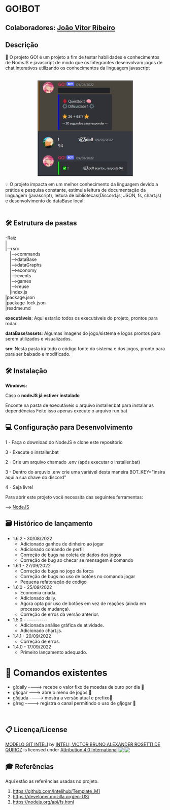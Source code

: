 # GO!BOT

## Colaboradores: <a href="https://www.linkedin.com/in/joao-vitor-ribeiro-de-lima-dev/">João Vitor Ribeiro</a>

## Descrição
📜 O projeto GO! é um projeto a fim de testar habilidades e conhecimentos de NodeJS e javascript de modo que os Integrantes desenvolvam jogos de chat interativos utilizando os conhecimentos da linguagem javascript
<br><br>
<p align="center">
<img src="https://github.com/JVRL18/Go-bot/blob/main/src/dataBase/assets/playing.PNG?raw=true" alt="foto do projeto" width="300" height="300" border="0"/>
</p>


💡 O projeto impacta em um melhor conhecimento da linguagem devido a prática e pesquisa constante, estimula leitura de documentação da linguagem (javascript), leitura de bibliotecas(Discord.js, JSON, fs, chart.js) e desenvolvimento de dataBase local.
<br><br>
## 🛠 Estrutura de pastas
-Raiz<br>
|<br>
|-->src<br>
  &emsp;|-->commands<br>
  &emsp;|-->dataBase<br>
  &emsp;|-->dataGraphs<br>
  &emsp;|-->economy<br>
  &emsp;|-->events<br> 
  &emsp;|-->games<br>
  &emsp;|-->reuse<br>
  &emsp;|index.js<br>
|package.json<br>
|package-lock.json<br>
|readme.md<br>

<b>executáveis</b>: Aqui estarão todos os executáveis do projeto, prontos para rodar.

<b>dataBase/assets</b>: Algumas imagens do jogo/sistema e logos prontos para serem utilizados e visualizados.

<b>src</b>: Nesta pasta irá todo o código fonte do sistema e dos jogos, pronto para para ser baixado e modificado.

## 🛠 Instalação

<b>Windows:</b>

Caso o <b>nodeJS já estiver instalado</b>

Enconte na pasta de executáveis o arquivo installer.bat para instalar as dependências
Feito isso apenas execute o arquivo run.bat

## 💻 Configuração para Desenvolvimento

1 - Faça o download do NodeJS e clone este repositório

3 - Execute o installer.bat

2 - Crie um arquivo chamado .env (após executar o installer.bat)

3 - Dentro do arquvio .env crie uma variável desta maneira BOT_KEY="insira aqui a sua chave do discord"

4 - Seja livre!

Para abrir este projeto você necessita das seguintes ferramentas:

--> <a href="https://nodejs.org/en/">NodeJS</a>

## 🗃 Histórico de lançamento
* 1.6.2 - 30/08/2022
    * Adicionado ganhos de dinheiro ao jogar
    * Adicionado comando de perfil
    * Correção de bugs na coleta de dados dos jogos
    * Correção de bug ao checar se mensagem é comando
* 1.6.1 - 27/09/2022
    * Correção de bugs no jogo da forca
    * Correção de bugs no uso de botões no comando jogar
    * Pequena refatoração de codigo
* 1.6.0 - 25/09/2022
    * Economia criada.
    * Adicionado daily.
    * Agora opta por uso de botões em vez de reações (ainda em processo de mudança).
    * Correção de erros da versão anterior.
* 1.5.0 - ----------
    * Adicionada análise gráfica de atividade.
    * Adicionado chart.js.
* 1.4.1 - 20/09/2022
    * Correção de erros.
* 1.4.0 - 17/09/2022
    * Primeiro lançamento adequado.

# 📌 Comandos existentes
<ul>
  <li>
    g!daily   ----> recebe o valor fixo de moedas de ouro por dia 🔸
  </li>
  <li>
    g!jogar   ---> abre o menu de jogos 🔸
  </li>
  <li>
    g!ajuda  ----> mostra a versão atual e prefixo🔸
  </li>
  <li>
    g!reg    ----> registra o canal permitindo o uso de g!jogar 🔸
  </li>
</ul>

<br>

## 📋 Licença/License

<p xmlns:cc="http://creativecommons.org/ns#" xmlns:dct="http://purl.org/dc/terms/"><a property="dct:title" rel="cc:attributionURL" href="https://github.com/Spidus/Teste_Final_1">MODELO GIT INTELI</a> by <a rel="cc:attributionURL dct:creator" property="cc:attributionName" href="https://www.yggbrasil.com.br/vr">INTELI, VICTOR BRUNO ALEXANDER ROSETTI DE QUIROZ</a> is licensed under <a href="http://creativecommons.org/licenses/by/4.0/?ref=chooser-v1" target="_blank" rel="license noopener noreferrer" style="display:inline-block;">Attribution 4.0 International<img style="height:22px!important;margin-left:3px;vertical-align:text-bottom;" src="https://mirrors.creativecommons.org/presskit/icons/cc.svg?ref=chooser-v1"><img style="height:22px!important;margin-left:3px;vertical-align:text-bottom;" src="https://mirrors.creativecommons.org/presskit/icons/by.svg?ref=chooser-v1"></a></p>

## 🎓 Referências

Aqui estão as referências usadas no projeto.

1. <https://github.com/Intelihub/Template_M1>
2. <https://developer.mozilla.org/en-US/>
3. <https://nodejs.org/api/fs.html>

